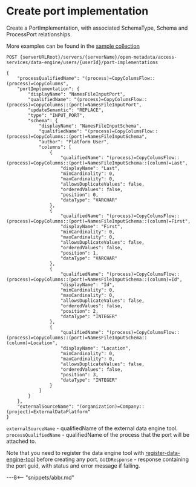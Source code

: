 <!-- SPDX-License-Identifier: CC-BY-4.0 -->
<!-- Copyright Contributors to the ODPi Egeria project. -->

# Create port implementation

Create a PortImplementation, with associated SchemaType, Schema and ProcessPort relationships. 

More examples can be found in the
[sample collection](samples/collections/DataEngine-process_endpoints.postman_collection.json)

```
POST {serverURLRoot}/servers/{serverName}/open-metadata/access-services/data-engine/users/{userId}/port-implementations

{
    "processQualifiedName": "(process)=CopyColumsFlow::(process)=CopyColumns",
    "portImplementation": {
        "displayName": "NamesFileInputPort",
        "qualifiedName": "(process)=CopyColumsFlow::(process)=CopyColumns::(port)=NamesFileInputPort",
        "updateSemantic": "REPLACE",
        "type": "INPUT_PORT",
        "schema": {
            "displayName": "NamesFileInputSchema",
            "qualifiedName": "(process)=CopyColumsFlow::(process)=CopyColumns::(port)=NamesFileInputSchema",
            "author": "Platform User",
            "columns": [
                {
                    "qualifiedName": "(process)=CopyColumsFlow::(process)=CopyColumns::(port)=NamesFileInputSchema::(column)=Last",
                    "displayName": "Last",
                    "minCardinality": 0,
                    "maxCardinality": 0,
                    "allowsDuplicateValues": false,
                    "orderedValues": false,
                    "position": 0,
                    "dataType": "VARCHAR"
                },
                {
                    "qualifiedName": "(process)=CopyColumsFlow::(process)=CopyColumns::(port)=NamesFileInputSchema::(column)=First",
                    "displayName": "First",
                    "minCardinality": 0,
                    "maxCardinality": 0,
                    "allowsDuplicateValues": false,
                    "orderedValues": false,
                    "position": 1,
                    "dataType": "VARCHAR"
                },
                {
                    "qualifiedName": "(process)=CopyColumsFlow::(process)=CopyColumns::(port)=NamesFileInputSchema::(column)=Id",
                    "displayName": "Id",
                    "minCardinality": 0,
                    "maxCardinality": 0,
                    "allowsDuplicateValues": false,
                    "orderedValues": false,
                    "position": 2,
                    "dataType": "INTEGER"
                },
                {
                    "qualifiedName": "(process)=CopyColumsFlow::(process)=CopyColumns::(port)=NamesFileInputSchema::(column)=Location",
                    "displayName": "Location",
                    "minCardinality": 0,
                    "maxCardinality": 0,
                    "allowsDuplicateValues": false,
                    "orderedValues": false,
                    "position": 3,
                    "dataType": "INTEGER"
                }
            ]
        }
    },
    "externalSourceName": "(organization)=Company::(project)=ExternalDataPlatform"
}
```

`externalSourceName` - qualifiedName of the external data engine tool.
`processQualifiedName` - qualifiedName of the process that the port will be attached to.

 Note that you need to register the data engine tool with [register-data-engine-tool](register-data-engine-tool.md) 
 before creating any port.
`GUIDResponse` - response containing the port guid, with status and error message if failing.


---8<-- "snippets/abbr.md"





